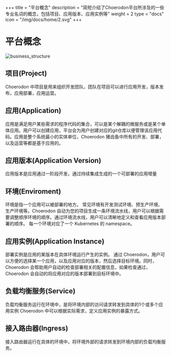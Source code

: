 ﻿+++
title = "平台概念"
description = "简短介绍了Choerodon平台所涉及的一些专业名词的概念，包括项目、应用版本、应用实例等"
weight = 2
type = "docs"
icon = "/img/docs/home/2.svg"
+++

# 平台概念
![business_structure](/cimg/concept-structure.png)
## 项目(Project)
Choerodon 中项目是用来组织开发团队，团队在项目可以进行应用开发，版本发布，应用部署，应用运营。

## 应用(Application)
应用是满足用户某些需求的程序代码的集合，可以是某个解耦的微服务或是某个单体应用。用户可以创建应用，平台会为用户创建对应的git仓库以便管理该应用代码。应用是整个系统最小的实体单位，Choerodon 猪齿鱼中所有的开发、部署，以及运营等都是基于应用的。

## 应用版本(Application Version)
应用版本是应用通过一阶段开发，通过持续集成生成的一个可部署的应用增量

## 环境(Enviroment)
环境是指一个应用可以被部署的地方。
常见环境有开发测试环境、预生产环境、生产环境等。Choerodon 自动为您的项目生成一条环境流水线，用户可以根据需要调整顺序环境的顺序。通过环境流水线，用户可以清晰地定义和查看应用版本部署的顺序。
每一个环境对应了一个 Kubernetes 的 namespace。

## 应用实例(Application Instance)
部署实例是应用的某版本在具体环境运行产生的实例。
通过 Choerodon，用户可以方便的选择某一个应用，以及应用对应的版本，然后选择目标环境。同时，Choerodon 会帮助用户自动的检查部署相关的配置信息，如果检查通过，Choerodon 会自动的将应用对应的版本部署到目标环境中。

## 负载均衡服务(Service)
负载均衡服务运行在环境中，是将环境内部的访问请求转发到具体的1个或多个应用实例
Choerodon 中可以根据实际需求，定义应用实例的暴露方式。

## 接入路由器(Ingress)
接入路由器运行在具体的环境中，将环境外部的请求转发到环境内部的负载均衡服务。
